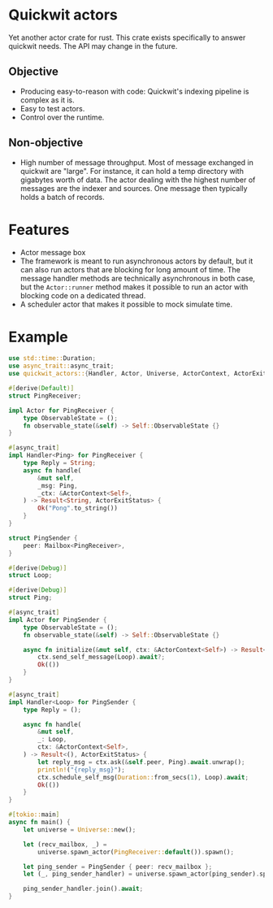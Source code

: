 # Quickwit actors

Yet another actor crate for rust.
This crate exists specifically to answer quickwit needs.
The API may change in the future.

## Objective

- Producing easy-to-reason with code: Quickwit's indexing pipeline is complex as it is.
- Easy to test actors.
- Control over the runtime.

## Non-objective

- High number of message throughput. Most of message exchanged in quickwit
are "large". For instance, it can hold a temp directory with gigabytes worth of data.
The actor dealing with the highest number of messages are the indexer and sources.
One message then typically holds a batch of records.

# Features

- Actor message box
- The framework is meant to run asynchronous actors by default, but it can also run actors that are blocking for long amount of time. The message handler methods are technically asynchronous in both case, but the `Actor::runner` method makes it possible to run an actor with blocking code on a dedicated thread.
- A scheduler actor that makes it possible to mock simulate time.

# Example

```rust
use std::time::Duration;
use async_trait::async_trait;
use quickwit_actors::{Handler, Actor, Universe, ActorContext, ActorExitStatus, Mailbox};

#[derive(Default)]
struct PingReceiver;

impl Actor for PingReceiver {
    type ObservableState = ();
    fn observable_state(&self) -> Self::ObservableState {}
}

#[async_trait]
impl Handler<Ping> for PingReceiver {
    type Reply = String;
    async fn handle(
        &mut self,
        _msg: Ping,
        _ctx: &ActorContext<Self>,
    ) -> Result<String, ActorExitStatus> {
        Ok("Pong".to_string())
    }
}

struct PingSender {
    peer: Mailbox<PingReceiver>,
}

#[derive(Debug)]
struct Loop;

#[derive(Debug)]
struct Ping;

#[async_trait]
impl Actor for PingSender {
    type ObservableState = ();
    fn observable_state(&self) -> Self::ObservableState {}

    async fn initialize(&mut self, ctx: &ActorContext<Self>) -> Result<(),ActorExitStatus> {
        ctx.send_self_message(Loop).await?;
        Ok(())
    }
}

#[async_trait]
impl Handler<Loop> for PingSender {
    type Reply = ();

    async fn handle(
        &mut self,
        _: Loop,
        ctx: &ActorContext<Self>,
    ) -> Result<(), ActorExitStatus> {
        let reply_msg = ctx.ask(&self.peer, Ping).await.unwrap();
        println!("{reply_msg}");
        ctx.schedule_self_msg(Duration::from_secs(1), Loop).await;
        Ok(())
    }
}

#[tokio::main]
async fn main() {
    let universe = Universe::new();

    let (recv_mailbox, _) =
        universe.spawn_actor(PingReceiver::default()).spawn();

    let ping_sender = PingSender { peer: recv_mailbox };
    let (_, ping_sender_handler) = universe.spawn_actor(ping_sender).spawn();

    ping_sender_handler.join().await;
}
```
